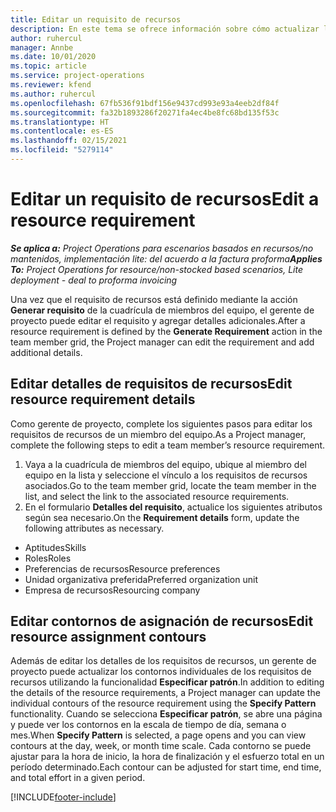 ```yaml
---
title: Editar un requisito de recursos
description: En este tema se ofrece información sobre cómo actualizar la información de requisitos de recursos.
author: ruhercul
manager: Annbe
ms.date: 10/01/2020
ms.topic: article
ms.service: project-operations
ms.reviewer: kfend
ms.author: ruhercul
ms.openlocfilehash: 67fb536f91bdf156e9437cd993e93a4eeb2df84f
ms.sourcegitcommit: fa32b1893286f20271fa4ec4be8fc68bd135f53c
ms.translationtype: HT
ms.contentlocale: es-ES
ms.lasthandoff: 02/15/2021
ms.locfileid: "5279114"
---
```

# <a name="edit-a-resource-requirement"></a><span data-ttu-id="72809-103">Editar un requisito de recursos</span><span class="sxs-lookup"><span data-stu-id="72809-103">Edit a resource requirement</span></span>

<span data-ttu-id="72809-104">_**Se aplica a:** Project Operations para escenarios basados en recursos/no mantenidos, implementación lite: del acuerdo a la factura proforma_</span><span class="sxs-lookup"><span data-stu-id="72809-104">_**Applies To:** Project Operations for resource/non-stocked based scenarios, Lite deployment - deal to proforma invoicing_</span></span>

<span data-ttu-id="72809-105">Una vez que el requisito de recursos está definido mediante la acción **Generar requisito** de la cuadrícula de miembros del equipo, el gerente de proyecto puede editar el requisito y agregar detalles adicionales.</span><span class="sxs-lookup"><span data-stu-id="72809-105">After a resource requirement is defined by the **Generate Requirement** action in the team member grid, the Project manager can edit the requirement and add additional details.</span></span>

## <a name="edit-resource-requirement-details"></a><span data-ttu-id="72809-106">Editar detalles de requisitos de recursos</span><span class="sxs-lookup"><span data-stu-id="72809-106">Edit resource requirement details</span></span>

<span data-ttu-id="72809-107">Como gerente de proyecto, complete los siguientes pasos para editar los requisitos de recursos de un miembro del equipo.</span><span class="sxs-lookup"><span data-stu-id="72809-107">As a Project manager, complete the following steps to edit a team member’s resource requirement.</span></span>

1. <span data-ttu-id="72809-108">Vaya a la cuadrícula de miembros del equipo, ubique al miembro del equipo en la lista y seleccione el vínculo a los requisitos de recursos asociados.</span><span class="sxs-lookup"><span data-stu-id="72809-108">Go to the team member grid, locate the team member in the list, and select the link to the associated resource requirements.</span></span>
2. <span data-ttu-id="72809-109">En el formulario **Detalles del requisito**, actualice los siguientes atributos según sea necesario.</span><span class="sxs-lookup"><span data-stu-id="72809-109">On the **Requirement details** form, update the following attributes as necessary.</span></span>

- <span data-ttu-id="72809-110">Aptitudes</span><span class="sxs-lookup"><span data-stu-id="72809-110">Skills</span></span>
- <span data-ttu-id="72809-111">Roles</span><span class="sxs-lookup"><span data-stu-id="72809-111">Roles</span></span>
- <span data-ttu-id="72809-112">Preferencias de recursos</span><span class="sxs-lookup"><span data-stu-id="72809-112">Resource preferences</span></span>
- <span data-ttu-id="72809-113">Unidad organizativa preferida</span><span class="sxs-lookup"><span data-stu-id="72809-113">Preferred organization unit</span></span>
- <span data-ttu-id="72809-114">Empresa de recursos</span><span class="sxs-lookup"><span data-stu-id="72809-114">Resourcing company</span></span>

## <a name="edit-resource-assignment-contours"></a><span data-ttu-id="72809-115">Editar contornos de asignación de recursos</span><span class="sxs-lookup"><span data-stu-id="72809-115">Edit resource assignment contours</span></span>

<span data-ttu-id="72809-116">Además de editar los detalles de los requisitos de recursos, un gerente de proyecto puede actualizar los contornos individuales de los requisitos de recursos utilizando la funcionalidad **Especificar patrón**.</span><span class="sxs-lookup"><span data-stu-id="72809-116">In addition to editing the details of the resource requirements, a Project manager can update the individual contours of the resource requirement using the **Specify Pattern** functionality.</span></span> <span data-ttu-id="72809-117">Cuando se selecciona **Especificar patrón**, se abre una página y puede ver los contornos en la escala de tiempo de día, semana o mes.</span><span class="sxs-lookup"><span data-stu-id="72809-117">When **Specify Pattern** is selected, a page opens and you can view contours at the day, week, or month time scale.</span></span> <span data-ttu-id="72809-118">Cada contorno se puede ajustar para la hora de inicio, la hora de finalización y el esfuerzo total en un período determinado.</span><span class="sxs-lookup"><span data-stu-id="72809-118">Each contour can be adjusted for start time, end time, and total effort in a given period.</span></span>

[!INCLUDE[footer-include](../includes/footer-banner.md)]